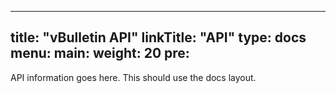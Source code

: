 
---
title: "vBulletin API"
linkTitle: "API"
type: docs
menu:
  main:
    weight: 20
    pre: <i class='fas fa-cubes'></i>
---

API information goes here. This should use the docs layout.